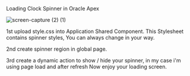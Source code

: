 Loading Clock Spinner in Oracle Apex

![screen-capture (2) (1)](https://github.com/Sarafuddin000/Apex_spinner/assets/39001823/eb651945-27bd-42b5-b639-0fb8ecd7deed)


1st upload style.css into Application Shared Component. This Stylesheet contains spinner styles, You can always change in your way.

2nd create spinner region in global page.

3rd create a dynamic action to show / hide your spinner, in my case i'm using page load and after refresh
Now enjoy your loading screen.

